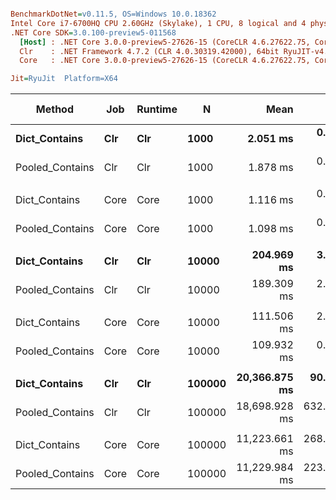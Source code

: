 ``` ini

BenchmarkDotNet=v0.11.5, OS=Windows 10.0.18362
Intel Core i7-6700HQ CPU 2.60GHz (Skylake), 1 CPU, 8 logical and 4 physical cores
.NET Core SDK=3.0.100-preview5-011568
  [Host] : .NET Core 3.0.0-preview5-27626-15 (CoreCLR 4.6.27622.75, CoreFX 4.700.19.22408), 64bit RyuJIT
  Clr    : .NET Framework 4.7.2 (CLR 4.0.30319.42000), 64bit RyuJIT-v4.8.3801.0
  Core   : .NET Core 3.0.0-preview5-27626-15 (CoreCLR 4.6.27622.75, CoreFX 4.700.19.22408), 64bit RyuJIT

Jit=RyuJit  Platform=X64  

```
|          Method |  Job | Runtime |      N |          Mean |       Error |      StdDev | Ratio | RatioSD | Gen 0 | Gen 1 | Gen 2 | Allocated |
|---------------- |----- |-------- |------- |--------------:|------------:|------------:|------:|--------:|------:|------:|------:|----------:|
|   **Dict_Contains** |  **Clr** |     **Clr** |   **1000** |      **2.051 ms** |   **0.0057 ms** |   **0.0053 ms** |  **1.00** |    **0.00** |     **-** |     **-** |     **-** |         **-** |
| Pooled_Contains |  Clr |     Clr |   1000 |      1.878 ms |   0.0188 ms |   0.0176 ms |  0.92 |    0.01 |     - |     - |     - |         - |
|                 |      |         |        |               |             |             |       |         |       |       |       |           |
|   Dict_Contains | Core |    Core |   1000 |      1.116 ms |   0.0187 ms |   0.0166 ms |  1.00 |    0.00 |     - |     - |     - |         - |
| Pooled_Contains | Core |    Core |   1000 |      1.098 ms |   0.0133 ms |   0.0118 ms |  0.98 |    0.02 |     - |     - |     - |         - |
|                 |      |         |        |               |             |             |       |         |       |       |       |           |
|   **Dict_Contains** |  **Clr** |     **Clr** |  **10000** |    **204.969 ms** |   **3.9155 ms** |   **3.6626 ms** |  **1.00** |    **0.00** |     **-** |     **-** |     **-** |         **-** |
| Pooled_Contains |  Clr |     Clr |  10000 |    189.309 ms |   2.5650 ms |   2.3993 ms |  0.92 |    0.01 |     - |     - |     - |         - |
|                 |      |         |        |               |             |             |       |         |       |       |       |           |
|   Dict_Contains | Core |    Core |  10000 |    111.506 ms |   2.1442 ms |   2.6333 ms |  1.00 |    0.00 |     - |     - |     - |         - |
| Pooled_Contains | Core |    Core |  10000 |    109.932 ms |   0.4731 ms |   0.3694 ms |  0.99 |    0.03 |     - |     - |     - |         - |
|                 |      |         |        |               |             |             |       |         |       |       |       |           |
|   **Dict_Contains** |  **Clr** |     **Clr** | **100000** | **20,366.875 ms** |  **90.1556 ms** |  **79.9206 ms** |  **1.00** |    **0.00** |     **-** |     **-** |     **-** |         **-** |
| Pooled_Contains |  Clr |     Clr | 100000 | 18,698.928 ms | 632.3037 ms | 621.0068 ms |  0.92 |    0.03 |     - |     - |     - |         - |
|                 |      |         |        |               |             |             |       |         |       |       |       |           |
|   Dict_Contains | Core |    Core | 100000 | 11,223.661 ms | 268.6000 ms | 402.0279 ms |  1.00 |    0.00 |     - |     - |     - |         - |
| Pooled_Contains | Core |    Core | 100000 | 11,229.984 ms | 223.8566 ms | 291.0769 ms |  1.00 |    0.04 |     - |     - |     - |         - |

